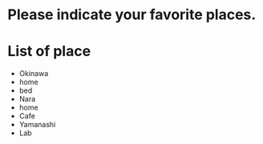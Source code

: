 # Please indicate your favorite places.

# List of place
- Okinawa
- home
- bed
- Nara
- home
- Cafe
- Yamanashi
- Lab
